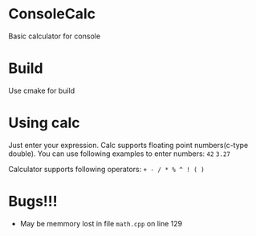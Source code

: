 # ConsoleCalc
Basic calculator for console

# Build
Use cmake for build

# Using calc
Just enter your expression. Calc supports floating point numbers(c-type double).
You can use following examples to enter numbers:
`42`	`3.27`

Calculator supports following operators:
`+ - / * % ^ ! ( )`

# Bugs!!!
- May be memmory lost in file `math.cpp` on line 129
